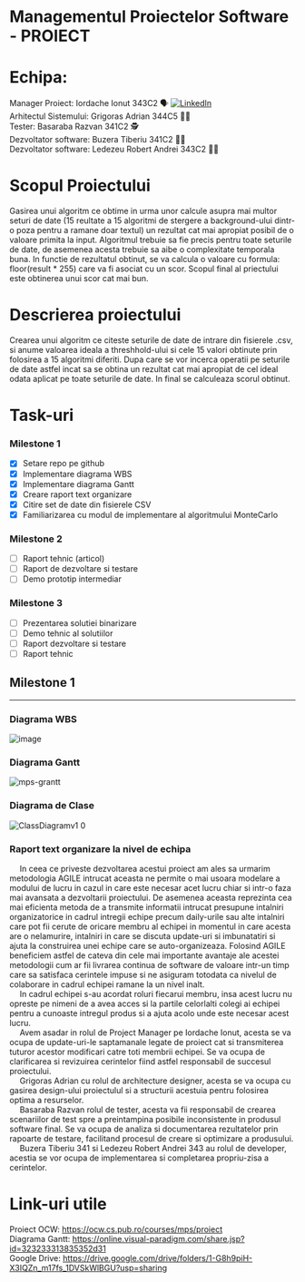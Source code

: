 # Managementul Proiectelor Software - PROIECT

# Echipa:
Manager Proiect: Iordache Ionut 343C2 :speaking_head: <a href="https://www.linkedin.com/in/ionut-iordache-194677202/" target="_blank"><img src="https://img.shields.io/badge/LinkedIn-%230077B5.svg?&style=flat-square&logo=linkedin&logoColor=white" alt="LinkedIn"></a> <br/>
Arhitectul Sistemului: Grigoras Adrian 344C5 :man_artist: <br/>
Tester: Basaraba Razvan 341C2 :detective: <br/>
Dezvoltator software: Buzera Tiberiu 341C2 :man_technologist: <br/>
Dezvoltator software: Ledezeu Robert Andrei 343C2 :man_office_worker: <br/>

# Scopul Proiectului
Gasirea unui algoritm ce obtime in urma unor calcule asupra mai multor seturi de date (15 reultate a 15 algoritmi de stergere a background-ului dintr-o poza pentru a ramane doar textul) un rezultat cat mai apropiat posibil de o valoare primita la input. Algoritmul trebuie sa fie precis pentru toate seturile de date, de asemenea acesta trebuie sa aibe o complexitate temporala buna. In functie de rezultatul obtinut, se va calcula o valoare cu formula: floor(result * 255) care va fi asociat cu un scor. Scopul final al priectului este obtinerea unui scor cat mai bun.

# Descrierea proiectului
Crearea unui algoritm ce citeste seturile de date de intrare din fisierele .csv, si anume valoarea ideala a threshhold-ului si cele 15 valori obtinute prin folosirea a 15 algoritmi diferiti. Dupa care se vor incerca operatii pe seturile de date astfel incat sa se obtina un rezultat cat mai apropiat de cel ideal odata aplicat pe toate seturile de date. In final se calculeaza scorul obtinut.

# Task-uri
### Milestone 1
- [x] Setare repo pe github
- [x] Implementare diagrama WBS
- [x] Implementare diagrama Gantt
- [x] Creare raport text organizare
- [x] Citire set de date din fisierele CSV
- [x] Familiarizarea cu modul de implementare al algoritmului MonteCarlo

### Milestone 2
- [ ] Raport tehnic (articol)
- [ ] Raport de dezvoltare si testare
- [ ] Demo prototip intermediar

### Milestone 3
- [ ] Prezentarea solutiei binarizare
- [ ] Demo tehnic al solutiilor
- [ ] Raport dezvoltare si testare
- [ ] Raport tehnic

## Milestone 1
---
### Diagrama WBS
![image](https://user-images.githubusercontent.com/76429041/200178770-ff57d376-f70b-440d-9145-015ed398364b.png)
### Diagrama Gantt
![mps-grantt](https://user-images.githubusercontent.com/57098784/200176147-d4556fa7-beec-4f18-9d50-5aba61158520.png)
### Diagrama de Clase
![ClassDiagramv1 0](https://user-images.githubusercontent.com/76429041/200179025-e72d37a6-5226-4783-adf2-dda61a78dcf2.jpeg)
### Raport text organizare la nivel de echipa
&emsp; In ceea ce priveste dezvoltarea acestui proiect am ales sa urmarim metodologia AGILE intrucat aceasta ne permite o mai usoara modelare a modului de lucru in cazul in care este necesar acet lucru chiar si intr-o faza mai avansata a dezvoltarii proiectului. De asemenea aceasta reprezinta cea mai eficienta metoda de a transmite informatii intrucat presupune intalniri organizatorice in cadrul intregii echipe precum daily-urile sau alte intalniri care pot fii cerute de oricare membru al echipei in momentul in care acesta are o nelamurire, intalniri in care se discuta update-uri si imbunatatiri si ajuta la construirea unei echipe care se auto-organizeaza. Folosind AGILE beneficiem astfel de cateva din cele mai importante avantaje ale acestei metodologii cum ar fii livrarea continua de software de valoare intr-un timp care sa satisfaca cerintele impuse si ne asiguram totodata ca nivelul de colaborare in cadrul echipei ramane la un nivel inalt. <br/>
&emsp; In cadrul echipei s-au acordat roluri fiecarui membru, insa acest lucru nu opreste pe nimeni de a avea acces si la partile celorlalti colegi ai echipei pentru a cunoaste intregul produs si a ajuta acolo unde este necesar acest lucru. <br/>
&emsp; Avem asadar in rolul de Project Manager pe Iordache Ionut, acesta se va ocupa de update-uri-le saptamanale legate de proiect cat si transmiterea tuturor acestor modificari catre toti membrii echipei. Se va ocupa de clarificarea si revizuirea cerintelor fiind astfel responsabil de succesul proiectului. <br/>
&emsp; Grigoras Adrian cu rolul de architecture designer, acesta se va ocupa cu gasirea design-ului proiectulul si a structurii acestuia pentru folosirea optima a resurselor. <br/>
&emsp; Basaraba Razvan rolul de tester, acesta va fii responsabil de crearea scenariilor de test spre a preintampina posibile inconsistente in produsul software final. Se va ocupa de analiza si documentarea rezultatelor prin rapoarte de testare, facilitand procesul de creare si optimizare a produsului. <br/>
&emsp; Buzera Tiberiu 341 si Ledezeu Robert Andrei 343 au rolul de developer, acestia se vor ocupa de implementarea si completarea propriu-zisa a cerintelor. </br>

# Link-uri utile
Proiect OCW: https://ocw.cs.pub.ro/courses/mps/proiect <br>
Diagrama Gantt: https://online.visual-paradigm.com/share.jsp?id=323233313835352d31 <br>
Google Drive: https://drive.google.com/drive/folders/1-G8h9piH-X3IQZn_m17fs_1DVSkWlBGU?usp=sharing <br>
